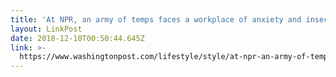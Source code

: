 ```yaml
---
title: 'At NPR, an army of temps faces a workplace of anxiety and insecurity'
layout: LinkPost
date: 2018-12-10T00:50:44.645Z
link: >-
  https://www.washingtonpost.com/lifestyle/style/at-npr-an-army-of-temps-resents-a-workplace-full-of-anxiety-and-insecurity/2018/12/07/32e49632-f35b-11e8-80d0-f7e1948d55f4_story.html?utm_term=.bcec4016204b
---
```

